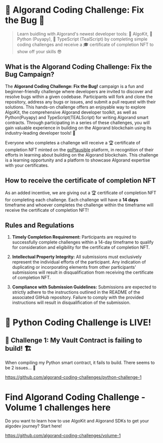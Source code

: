 # 👾 Algorand Coding Challenge: Fix the Bug 🐞

> Learn buidling with Algorand's newest developer tools: 🧰 AlgoKit, 🐍 Python (Puyapy), 💎 TypeScript (TealScript) by completing simple coding challenges and receive a 🎓 certificate of completion NFT to show off your skills 😎

## What is the Algorand Coding Challenge: Fix the Bug Campaign?

The **Algorand Coding Challenge: Fix the Bug!** campaign is a fun and beginner-friendly challenge where developers are invited to discover and resolve bugs within a given codebase. Participants will fork and clone the repository, address any bugs or issues, and submit a pull request with their solutions. This hands-on challenge offers an enjoyable way to explore AlgoKit, the comprehensive Algorand developer toolkit, as well as Python(Puyapy) and TypeScript(TEALScript) for writing Algorand smart contracts. Through participating in a series of these challenges, you will gain valuable experience in building on the Algorand blockchain using its industry-leading developer tools! 🧰

Everyone who completes a challenge will receive a 🏆 certificate of completion NFT  minted on the [goPlausible](https://goplausible.com/) platform, in recognition of their efforts in learning about building on the Algorand blockchain. This challenge is a learning opportunity and a platform to showcase Algorand expertise with your certificates.

## How to receive the certificate of completion NFT

As an added incentive, we are giving out a 🏆 certificate of completion NFT for completing each challenge. Each challenge will have a **14 days** timeframe and whoever completes the challenge within the timeframe will receive the certificate of completion NFT! 

## Rules and Regulations
1. **Timely Completion Requirement:**
Participants are required to successfully complete challenges within a 14-day timeframe to qualify for consideration and eligibility for the certificate of completion NFT.

2. **Intellectual Property Integrity:**
All submissions must exclusively represent the individual efforts of the participant. Any indication of duplicating or incorporating elements from other participants' submissions will result in disqualification from receiving the certificate of completion NFT.

3. **Compliance with Submission Guidelines:**
Submissions are expected to strictly adhere to the instructions outlined in the README of the associated GitHub repository. Failure to comply with the provided instructions will result in disqualification of the submission.

# 🐍 Python Coding Challenge is LIVE! 

## 🚩 Challenge 1: My Vault Contract is failing to build! 🏗️
When compiling my Python smart contract, it fails to build. There seems to be 2 issues... 🤔

https://github.com/algorand-coding-challenges/python-challenge-1

# Find Algorand Coding Challenge - Volume 1 challenges here
Do you want to learn how to use AlgoKit and Algorand SDKs to get your algodev journey? Start here!

https://github.com/algorand-coding-challenges/volume-1
